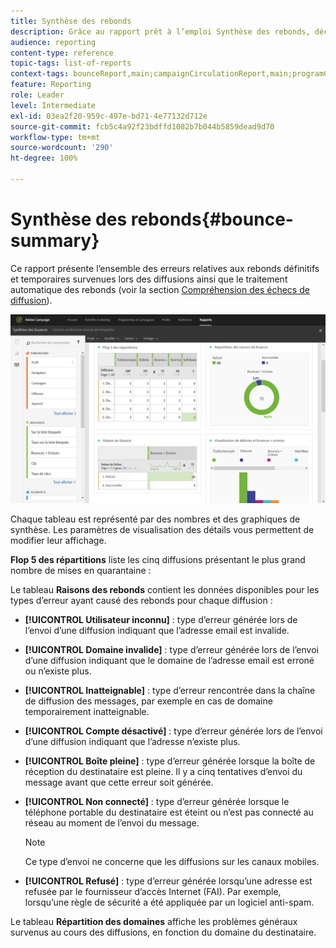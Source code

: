 ```yaml
---
title: Synthèse des rebonds
description: Grâce au rapport prêt à l’emploi Synthèse des rebonds, découvrez le statut des campagnes envoyées et les erreurs qu’elles ont peut-être rencontrées.
audience: reporting
content-type: reference
topic-tags: list-of-reports
context-tags: bounceReport,main;campaignCirculationReport,main;programCirculationReport,main
feature: Reporting
role: Leader
level: Intermediate
exl-id: 03ea2f20-959c-497e-bd71-4e77132d712e
source-git-commit: fcb5c4a92f23bdffd1082b7b044b5859dead9d70
workflow-type: tm+mt
source-wordcount: '290'
ht-degree: 100%

---
```


# Synthèse des rebonds{#bounce-summary}

Ce rapport présente l’ensemble des erreurs relatives aux rebonds définitifs et temporaires survenues lors des diffusions ainsi que le traitement automatique des rebonds (voir la section [Compréhension des échecs de diffusion](../../sending/using/understanding-delivery-failures.md)).

![](assets/campaign_reports_bounces.png)

Chaque tableau est représenté par des nombres et des graphiques de synthèse. Les paramètres de visualisation des détails vous permettent de modifier leur affichage.

**Flop 5 des répartitions** liste les cinq diffusions présentant le plus grand nombre de mises en quarantaine :

Le tableau **Raisons des rebonds** contient les données disponibles pour les types d’erreur ayant causé des rebonds pour chaque diffusion :

* **[!UICONTROL Utilisateur inconnu]** : type d’erreur générée lors de l’envoi d’une diffusion indiquant que l’adresse email est invalide.
* **[!UICONTROL Domaine invalide]** : type d’erreur générée lors de l’envoi d’une diffusion indiquant que le domaine de l’adresse email est erroné ou n’existe plus.
* **[!UICONTROL Inatteignable]** : type d’erreur rencontrée dans la chaîne de diffusion des messages, par exemple en cas de domaine temporairement inatteignable.
* **[!UICONTROL Compte désactivé]** : type d’erreur générée lors de l’envoi d’une diffusion indiquant que l’adresse n’existe plus.
* **[!UICONTROL Boîte pleine]** : type d’erreur générée lorsque la boîte de réception du destinataire est pleine. Il y a cinq tentatives d’envoi du message avant que cette erreur soit générée.
* **[!UICONTROL Non connecté]** : type d’erreur générée lorsque le téléphone portable du destinataire est éteint ou n’est pas connecté au réseau au moment de l’envoi du message.

  >[!NOTE]
  >
  >Ce type d’envoi ne concerne que les diffusions sur les canaux mobiles.

* **[!UICONTROL Refusé]** : type d’erreur générée lorsqu’une adresse est refusée par le fournisseur d’accès Internet (FAI). Par exemple, lorsqu’une règle de sécurité a été appliquée par un logiciel anti-spam.

Le tableau **Répartition des domaines** affiche les problèmes généraux survenus au cours des diffusions, en fonction du domaine du destinataire.

